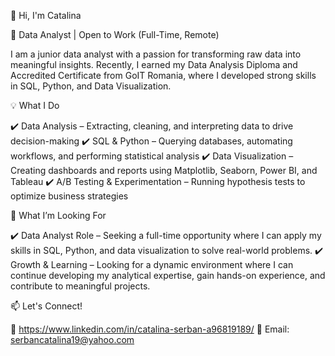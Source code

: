 👋 Hi, I'm Catalina

🎯  Data Analyst | Open to Work (Full-Time, Remote)

I am a junior data analyst with a passion for transforming raw data into meaningful insights. Recently, I earned my Data Analysis Diploma and Accredited Certificate from GoIT Romania, where I developed strong skills in SQL, Python, and Data Visualization.

💡 What I Do

✔️ Data Analysis – Extracting, cleaning, and interpreting data to drive decision-making
✔️ SQL & Python – Querying databases, automating workflows, and performing statistical analysis
✔️ Data Visualization – Creating dashboards and reports using Matplotlib, Seaborn, Power BI, and Tableau
✔️ A/B Testing & Experimentation – Running hypothesis tests to optimize business strategies

🚀 What I’m Looking For

✔️  Data Analyst Role – Seeking a full-time opportunity where I can apply my skills in SQL, Python, and data visualization to solve real-world problems.
✔️ Growth & Learning – Looking for a dynamic environment where I can continue developing my analytical expertise, gain hands-on experience, and contribute to meaningful projects.


📫 Let's Connect!

💼 https://www.linkedin.com/in/catalina-serban-a96819189/
📧 Email: serbancatalina19@yahoo.com
